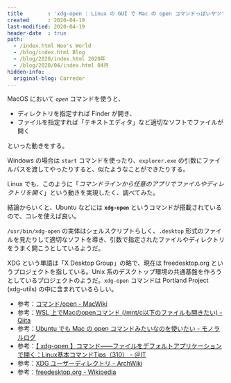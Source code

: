 ```yaml
---
title        : 'xdg-open : Linux の GUI で Mac の open コマンドっぽいヤツ'
created      : 2020-04-19
last-modified: 2020-04-19
header-date  : true
path:
  - /index.html Neo's World
  - /blog/index.html Blog
  - /blog/2020/index.html 2020年
  - /blog/2020/04/index.html 04月
hidden-info:
  original-blog: Corredor
---
```


MacOS において *`open`* コマンドを使うと、

- ディレクトリを指定すれば Finder が開き、
- ファイルを指定すれば「テキストエディタ」など適切なソフトでファイルが開く

といった動きをする。

Windows の場合は `start` コマンドを使ったり、`explorer.exe` の引数にファイルパスを渡してやったりすると、似たようなことができたりする。

Linux でも、このように「*コマンドラインから任意のアプリでファイルやディレクトリを開く*」という動きを実現したく、調べてみた。

結論からいくと、Ubuntu などには **`xdg-open`** というコマンドが搭載されているので、コレを使えば良い。

`/usr/bin/xdg-open` の実体はシェルスクリプトらしく、`.desktop` 形式のファイルを見たりして適切なソフトを導き、引数で指定されたファイルやディレクトリをうまく開こうとしているようだ。

XDG という単語は「X Desktop Group」の略で、現在は freedesktop.org というプロジェクトを指している。Unix 系のデスクトップ環境の共通基盤を作ろうとしているプロジェクトのようだ。`xdg-open` コマンドは Portland Project (xdg-utils) の中に含まれているらしい。

- 参考：[コマンド/open - MacWiki](https://macwiki.osdn.jp/wiki/index.php/%E3%82%B3%E3%83%9E%E3%83%B3%E3%83%89/open)
- 参考：[WSL 上でMacのopenコマンド (/mnt/c以下のファイルも開きたい) - Qiita](https://qiita.com/szkny/items/9bdfe67d1c7d23856261)
- 参考：[Ubuntu でも Mac の open コマンドみたいなのを使いたい - モノラルログ](https://matsuoshi.hatenablog.com/entry/2019/02/13/122347)
- 参考：[【 xdg-open 】コマンド――ファイルをデフォルトアプリケーションで開く：Linux基本コマンドTips（310） - ＠IT](https://www.atmarkit.co.jp/ait/articles/1906/06/news007.html)
- 参考：[XDG ユーザーディレクトリ - ArchWiki](https://wiki.archlinux.jp/index.php/XDG_%E3%83%A6%E3%83%BC%E3%82%B6%E3%83%BC%E3%83%87%E3%82%A3%E3%83%AC%E3%82%AF%E3%83%88%E3%83%AA)
- 参考：[freedesktop.org - Wikipedia](https://ja.wikipedia.org/wiki/Freedesktop.org)
